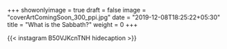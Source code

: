 +++
showonlyimage = true
draft = false
image = "coverArtComingSoon_300_ppi.jpg"
date = "2019-12-08T18:25:22+05:30"
title = "What is the Sabbath?"
weight = 0
+++


{{< instagram B50VJKcnTNH hidecaption >}}